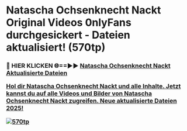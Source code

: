 # Natascha Ochsenknecht Nackt Original Videos 0nlyFans durchgesickert - Dateien aktualisiert! (570tp)

<h3>🔴 HIER KLICKEN 🌐==►► <a href="https://tinyurl.com/h6vf6nb8" rel="nofollow">Natascha Ochsenknecht Nackt Aktualisierte Dateien

Hol dir Natascha Ochsenknecht Nackt und alle Inhalte. Jetzt kannst du auf alle Videos und Bilder von Natascha Ochsenknecht Nackt zugreifen. Neue aktualisierte Dateien 2025!

[![570tp](https://i.imgur.com/sD4kR3V.gif)](https://tinyurl.com/h6vf6nb8)

